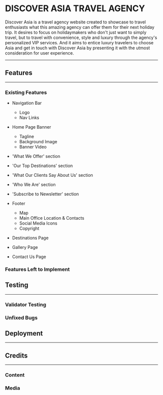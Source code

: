 # DISCOVER ASIA TRAVEL AGENCY

Discover Asia is a travel agency website created to showcase to travel enthusiasts what this amazing agency can offer them for their next holiday trip. It desires to focus on holidaymakers who don't just want to simply travel, but to travel with convenience, style and luxury through the agency's personalized VIP services. And it aims to entice luxury travelers to choose Asia and get in touch with Discover Asia by presenting it with the utmost consideration for user experience.

<!-- Responsive Sample Image Here -->
---
## Features
---
### Existing Features

* Navigation Bar
    * Logo
    * Nav Links
    <!-- Nav Bar Image -->
* Home Page Banner
    * Tagline
    * Background Image
    * Banner Video
    <!-- Banner Image -->
* 'What We Offer' section
    <!-- What We Offer Image -->
* 'Our Top Destinations' section
    <!-- Top Destinations Image -->
* 'What Our Clients Say About Us' section
    <!-- Reviews Image -->
* 'Who We Are' section
    <!-- About Us Image -->
* 'Subscribe to Newsletter' section
    <!-- Newsletter Image -->
* Footer
    * Map
    * Main Office Location & Contacts
    * Social Media Icons
    * Copyright
    <!-- Footer Image -->

* Destinations Page
    <!-- Image  -->
* Gallery Page
    <!-- Image -->
* Contact Us Page
    <!-- Image -->

### Features Left to Implement

<!-- Content Here  -->

## Testing
---
### Validator Testing
### Unfixed Bugs

## Deployment
---

## Credits
---
### Content

### Media
